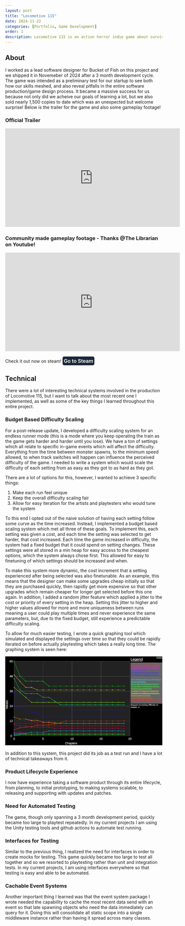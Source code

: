 ```yaml
---
layout: post
title: "Locomotive 115"
date: 2024-11-22
categories: [Portfolio, Game Development]
order: 1
description: Locomotive 115 is an action horror indie game about surviving a deadly train ride while managing resources.
---
```


## About
I worked as a lead software designer for Bucket of Fish on this project and we shipped it in Novemeber of 2024 after a 3 month development cycle. The game was intended as a preliminary test for our startup to see both how our skills meshed, and also reveal pitfalls in the entire software production/game design process. It became a massive success for us because not only did we acheive our goals of learning a lot, but we also sold nearly 1,500 copies to date which was an unexpected but welcome surprise! Below is the trailer for the game and also some gameplay footage!

### Official Trailer

<iframe width="560" height="315" src="https://www.youtube.com/embed/AwtMh2vIoP4?si=Gz1Hiqg4sSXbbDi4" title="YouTube video player" frameborder="0" allow="accelerometer; autoplay; clipboard-write; encrypted-media; gyroscope; picture-in-picture; web-share" referrerpolicy="strict-origin-when-cross-origin" allowfullscreen></iframe>

### Community made gameplay footage - Thanks @The Librarian on Youtube!

<iframe width="560" height="315" src="https://www.youtube.com/embed/cD8J3Hcx27A?si=vqLR5BOTcaPWg_rD" title="YouTube video player" frameborder="0" allow="accelerometer; autoplay; clipboard-write; encrypted-media; gyroscope; picture-in-picture; web-share" referrerpolicy="strict-origin-when-cross-origin" allowfullscreen></iframe>

Check it out now on steam!
<a href="https://store.steampowered.com/app/3269860/" target="_blank" style="display: inline-block; padding: 2px 2px; background-color: #1b2838; color: #fff; font-size: 16px; font-weight: 600; text-align: center; text-decoration: none; border-radius: 5px; border: 2px solid #1b2838; transition: background-color 0.3s, border-color 0.3s, color 0.3s;">
  Go to Steam
</a>

## Technical
There were a lot of interesting technical systems involved in the production of Locomotive 115, but I want to talk about the most recent one I implemented, as well as some of the key things I learned throughout this entire project.

### Budget Based Difficulty Scaling
For a post-release update, I developed a difficulty scaling system for an endless runner mode (this is a mode where you keep operating the train as the game gets harder and harder until you lose). We have a ton of settings which all relate to specific in-game events which will affect the difficulty. Everything from the time between monster spawns, to the minimum speed allowed, to when track switches will happen can influence the perceived difficulty of the game. I needed to write a system which would scale the difficulty of each setting from as easy as they got to as hard as they got.

There are a lot of options for this, however, I wanted to achieve 3 specific things:
1. Make each run feel unique
2. Keep the overall difficulty scaling fair
3. Allow for easy iteration for the artists and playtesters who would tune the system

To this end I opted out of the naive solution of having each setting follow some curve as the time increased. Instead, I implemented a budget based scaling system which met all three of these goals. To implement this, each setting was given a cost, and each time the setting was selected to get harder, that cost increased. Each time the game increased in difficulty, the system had a fixed budget that it could spend on setting changes. These settings were all stored in a min heap for easy access to the cheapest options, which the system always chose first. This allowed for easy to finetuning of which settings should be increased and when. 

To make this system more dynamic, the cost increment that a setting experienced after being selected was also finetunable. As an example, this means that the designer can make some upgrades cheap initially so that they are purchased quickly, then rapidly get more expensive so that other upgrades which remain cheaper for longer get selected before this one again. In addition, I added a random jitter feature which applied a jitter to the cost or priority of every setting in the heap. Setting this jitter to higher and higher values allowed for more and more uniqueness between runs meaning a user could play multiple times and never experience the same parameters, but, due to the fixed budget, still experience a predictable difficulty scaling.

To allow for much easier testing, I wrote a quick graphing tool which simulated and displayed the settings over time so that they could be rapidly iterated on before actually playtesting which takes a really long time. The graphing system is seen here:

![alt text](<../assets/images/locomotive115-project/demo graph.png>)

In addition to this system, this project did its job as a test run and I have a lot of technical takeaways from it. 

### Product Lifecycle Experience
I now have experience taking a software product through its entire lifecycle, from planning, to initial prototyping, to making systems scalable, to releasing and supporting with updates and patches.

### Need for Automated Testing
The game, though only spanning a 3 month development period, quickly became too large to playtest repeatedly. In my current projects I am using the Unity testing tools and github actions to automate test running.

### Interfaces for Testing
Similar to the previous thing, I realized the need for interfaces in order to create mocks for testing. This game quickly became too large to test all together and so we resorted to playtesting rather than unit and integration tests. In my current projects, I am using interfaces everywhere so that testing is easy and able to be automated. 

### Cachable Event Systems
Another important thing I learned was that the event system package I wrote needed the capability to cache the most recent data send with an event so that late spawning objects who need the data immediately can query for it. Doing this will consolidate all static scope into a single middleware instance rather than having it spread across many classes.